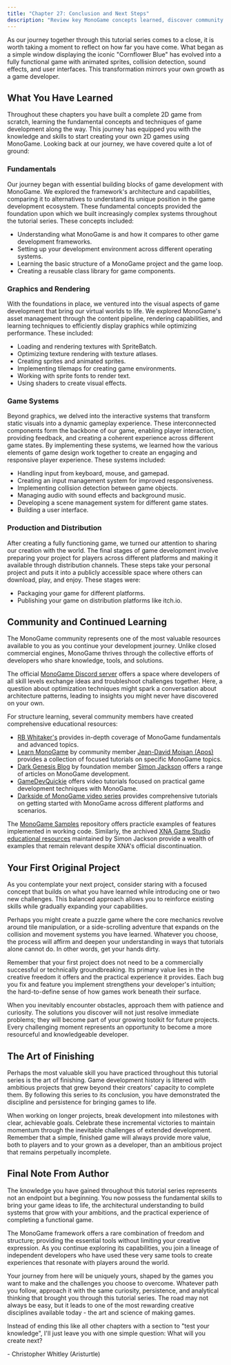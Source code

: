 ```yaml
---
title: "Chapter 27: Conclusion and Next Steps"
description: "Review key MonoGame concepts learned, discover community resources, and get practical advice for beginning your own game development projects."
---
```


As our journey together through this tutorial series comes to a close, it is worth taking a moment to reflect on how far you have come.  What began as a simple window displaying the iconic "Cornflower Blue" has evolved into a fully functional game with animated sprites, collision detection, sound effects, and user interfaces.  This transformation mirrors your own growth as a game developer.

## What You Have Learned

Throughout these chapters you have built a complete 2D game from scratch, learning the fundamental concepts and techniques of game development along the way.  This journey has equipped you with the knowledge and skills to start creating your own 2D games using MonoGame. Looking back at our journey, we have covered quite a lot of ground:

### Fundamentals

Our journey began with essential building blocks of game development with MonoGame.  We explored the framework's architecture and capabilities, comparing it to alternatives to understand its unique position in the game development ecosystem.  These fundamental concepts provided the foundation upon which we built increasingly complex systems throughout the tutorial series.  These concepts included:

- Understanding what MonoGame is and how it compares to other game development frameworks.
- Setting up your development environment across different operating systems.
- Learning the basic structure of a MonoGame project and the game loop.
- Creating a reusable class library for game components.

### Graphics and Rendering

With the foundations in place, we ventured into the visual aspects of game development that bring our virtual worlds to life.  We explored MonoGame's asset management through the content pipeline, rendering capabilities, and learning techniques to efficiently display graphics while optimizing performance.  These included:

- Loading and rendering textures with SpriteBatch.
- Optimizing texture rendering with texture atlases.
- Creating sprites and animated sprites.
- Implementing tilemaps for creating game environments.
- Working with sprite fonts to render text.
- Using shaders to create visual effects.

### Game Systems

Beyond graphics, we delved into the interactive systems that transform static visuals into a dynamic gameplay experience.  These interconnected components form the backbone of our game, enabling player interaction, providing feedback, and creating a coherent experience across different game states.  By implementing these systems, we learned how the various elements of game design work together to create an engaging and responsive player experience.  These systems included:

- Handling input from keyboard, mouse, and gamepad.
- Creating an input management system for improved responsiveness.
- Implementing collision detection between game objects.
- Managing audio with sound effects and background music.
- Developing a scene management system for different game states.
- Building a user interface.

### Production and Distribution

After creating a fully functioning game, we turned our attention to sharing our creation with the world.  The final stages of game development involve preparing your project for players across different platforms and making it available through distribution channels.  These steps take your personal project and puts it into a publicly accessible space where others can download, play, and enjoy.  These stages were:

- Packaging your game for different platforms.
- Publishing your game on distribution platforms like itch.io.

## Community and Continued Learning

The MonoGame community represents one of the most valuable resources available to you as you continue your development journey.  Unlike closed commercial engines, MonoGame thrives through the collective efforts of developers who share knowledge, tools, and solutions.

The official [MonoGame Discord server](https://discord.gg/MonoGame) offers a space where developers of all skill levels exchange ideas and troubleshoot challenges together.  Here, a question about optimization techniques might spark a conversation about architecture patterns, leading to insights you might never have discovered on your own.

For structure learning, several community members have created comprehensive educational resources:

- [RB Whitaker's](http://rbwhitaker.wikidot.com/MonoGame-getting-started-tutorials) provides in-depth coverage of MonoGame fundamentals and advanced topics.
- [Learn MonoGame](https://learn-MonoGame.github.io/) by community member [Jean-David Moisan (Apos)](https://github.com/Apostolique) provides a collection of focused tutorials on specific MonoGame topics.
- [Dark Genesis Blog](https://darkgenesis.zenithmoon.com/tag.html?tag=MonoGame) by foundation member [Simon Jackson](https://github.com/SimonDarksideJ) offers a range of articles on MonoGame development.
- [GameDevQuickie](https://www.youtube.com/@GameDevQuickie/) offers video tutorials focused on practical game development techniques with MonoGame.
- [Darkside of MonoGame video series](https://www.youtube.com/@DarksideofMonoGame) provides comprehensive tutorials on getting started with MonoGame across different platforms and scenarios.

The [MonoGame Samples](https://github.com/MonoGame/MonoGame.Samples) repository offers practicle examples of features implemented in working code. Similarly, the archived [XNA Game Studio educational resources](https://github.com/SimonDarksideJ/XNAGameStudio) maintained by Simon Jackson provide a wealth of examples that remain relevant despite XNA's official discontinuation.

## Your First Original Project

As you contemplate your next project, consider staring with a focused concept that builds on what you have learned while introducing one or two new challenges.  This balanced approach allows you to reinforce existing skills while gradually expanding your capabilities.

Perhaps you might create a puzzle game where the core mechanics revolve around tile manipulation, or a side-scrolling adventure that expands on the collision and movement systems you have learned.  Whatever you choose, the process will affirm and deepen your understanding in ways that tutorials alone cannot do.  In other words, get your hands dirty.

Remember that your first project does not need to be a commercially successful or technically groundbreaking.  Its primary value lies in the creative freedom it offers and the practical experience it provides.  Each bug you fix and feature you implement strengthens your developer's intuition; the hard-to-define sense of how games work beneath their surface.

When you inevitably encounter obstacles, approach them with patience and curiosity.  The solutions you discover will not just resolve immediate problems; they will become part of your growing toolkit for future projects. Every challenging moment represents an opportunity to become a more resourceful and knowledgeable developer.

## The Art of Finishing

Perhaps the most valuable skill you have practiced throughout this tutorial series is the art of finishing.  Game development history is littered with ambitious projects that grew beyond their creators' capacity to complete them.  By following this series to its conclusion, you have demonstrated the discipline and persistence for bringing games to life.

When working on longer projects, break development into milestones with clear, achievable goals.  Celebrate these incremental victories to maintain momentum through the inevitable challenges of extended development.  Remember that a simple, finished game will always provide more value, both to players and to your grown as a developer, than an ambitious project that remains perpetually incomplete.

## Final Note From Author

The knowledge you have gained throughout this tutorial series represents not an endpoint but a beginning. You now possess the fundamental skills to bring your game ideas to life, the architectural understanding to build systems that grow with your ambitions, and the practical experience of completing a functional game.

The MonoGame framework offers a rare combination of freedom and structure; providing the essential tools without limiting your creative expression.  As you continue exploring its capabilities, you join a lineage of independent developers who have used these very same tools to create experiences that resonate with players around the world.

Your journey from here will be uniquely yours, shaped by the games you want to make and the challenges you choose to overcome.  Whatever path you follow, approach it with the same curiosity, persistence, and analytical thinking that brought you through this tutorial series.  The road may not always be easy, but it leads to one of the most rewarding creative disciplines available today - the art and science of making games.

Instead of ending this like all other chapters with a section to "test your knowledge", I'll just leave you with one simple question: What will you create next?

\- Christopher Whitley (Aristurtle)

